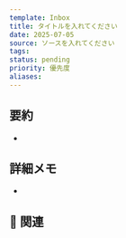 ```yaml
---
template: Inbox
title: タイトルを入れてください
date: 2025-07-05
source: ソースを入れてください
tags: 
status: pending
priority: 優先度
aliases:
---
```


## 要約
- 

## 詳細メモ
- 

## 🔗 関連
